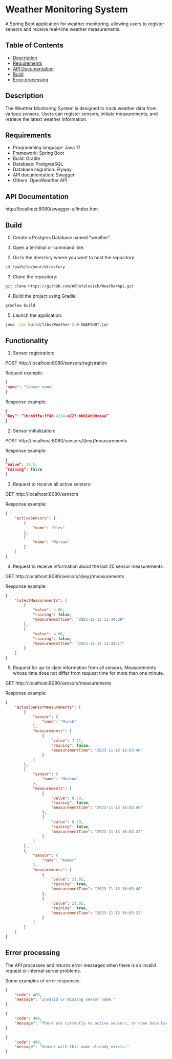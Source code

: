 # Weather Monitoring System

A Spring Boot application for weather monitoring, allowing users to register sensors and receive real-time weather measurements.

## Table of Contents

- [Description](#description)
- [Requirements](#requirements)
- [API Documentation](#api-documentation)
- [Build](#build)
- [Error processing](#Error-processing)


## Description

The Weather Monitoring System is designed to track weather data from various sensors. Users can register sensors, initiate measurements, and retrieve the latest weather information.

## Requirements

- Programming language: Java 17
- Framework: Spring Boot
- Build: Gradle
- Database: PostgresSQL
- Database migration: Flyway
- API documentation: Swagger
- Others: OpenWeather API

## API Documentation

http://localhost:8080/swagger-ui/index.htm

## Build

0. Create a Postgres Database named "weather".

1. Open a terminal or command line.
   
2. Go to the directory where you want to host the repository:
   
```bash
cd /path/to/your/directory
```

3. Clone the repository:

```bash
git clone https://github.com/AShafalovich/WeatherApi.git
```

4. Build the project using Gradle:
   
```bash
gradlew build
```

5. Launch the application:   

```bash
java -jar build/libs/Weather-1.0-SNAPSHOT.jar
```

## Functionality

1. Sensor registration:
   
POST http://localhost:8080/sensors/registration

Request example:
```json
{
"name": "Sensor name"
}
```

Response example:
```json
{
“key”: ”8bcb5ffa-ff4d-4214-a727-bb01ab90ceaa”
}
```

2. Sensor initialization:
   
POST http://localhost:8080/sensors/{key}/measurements

Response example:
```json
{
“value”: 24.5,
“raining”: false
}
```

3. Request to receive all active sensors:
   
GET http://localhost:8080/sensors

Response example:
```json
{
    "activeSensors": [
        {
            "name": "Kiev"
        },
        {
            "name": "Warsaw"
        }
    ]
}
```

4. Request to receive information about the last 20 sensor measurements:
   
GET http://localhost:8080/sensors/{key}/measurements

Response example:
```json
{
    "latestMeasurements": [
        {
            "value": 4.86,
            "raining": false,
            "measurementTime": "2023-11-13 13:44:29"
        },
        {
            "value": 4.86,
            "raining": false,
            "measurementTime": "2023-11-13 13:44:17"
        }
    ]
}
```

5. Request for up-to-date information from all sensors. Measurements whose time does not differ from request time for more than one minute.

GET http://localhost:8080/sensors/measurements

Response example:
```json
{
    "actualSensorMeasurements": [
        {
            "sensor": {
                "name": "Minsk"
            },
            "measurements": [
                {
                    "value": 7.71,
                    "raining": false,
                    "measurementTime": "2023-11-13 16:03:40"
                }
            ]
        },
        {
            "sensor": {
                "name": "Moscow"
            },
            "measurements": [
                {
                    "value": 8.79,
                    "raining": false,
                    "measurementTime": "2023-11-13 16:03:40"
                },
                {
                    "value": 8.79,
                    "raining": false,
                    "measurementTime": "2023-11-13 16:03:32"
                }
            ]
        },
        {
            "sensor": {
                "name": "Kemer"
            },
            "measurements": [
                {
                    "value": 21.02,
                    "raining": true,
                    "measurementTime": "2023-11-13 16:03:40"
                },
                {
                    "value": 21.02,
                    "raining": true,
                    "measurementTime": "2023-11-13 16:03:32"
                }
            ]
        }
    ]
}
```
## Error processing

The API processes and returns error messages when there is an invalid request or internal server problems.

Some examples of error responses:
```json
{
    "code": 400,
    "message": "Invalid or missing sensor name."
}
```
```json
{
    "code": 404,
    "message": "There are currently no active sensors, or none have been registered on the server."
}
```
```json
{
    "code": 409,
    "message": "Sensor with this name already exists."
}
```
